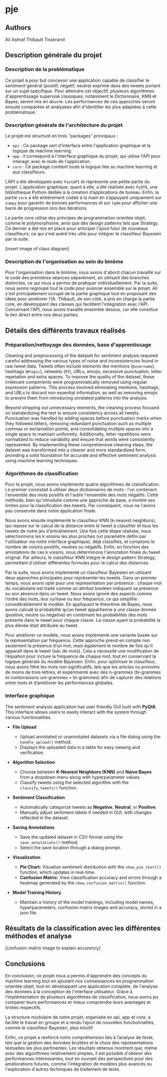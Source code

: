 # pje

## Authors

Ali Ashraf
Thibault Tisserand

## Description générale du projet

### Description de la problématique

Ce projet à pour but concevoir une application capable de classifier le sentiment général (positif, négatif, neutre) exprimé dans des tweets portant sur un sujet spécifique. Pour atteindre cet objectif, plusieurs algorithmes d'apprentissage supervisé classiques, notamment le Dictionnaire, KNN et Bayes, seront mis en œuvre. Les performances de ces approches seront ensuite comparées et analysées afin d'identifier les plus adaptées à cette problématique.

### Description générale de l'architecture du projet

Le projet est structuré en trois "packages" principaux :

- `api` : Ce package sert d'interface entre l'application graphique et la logique de machine learning.
- `app` : Il correspond à l'interface graphique du projet, qui utilise l'API pour interagir avec le reste de l'application.
- `core` : Ce package contient toute la logique liée au machine learning et aux classifieurs.

L’API a été développée avec `FastAPI` et représente une petite partie du projet. L'application graphique, quant à elle, a été réalisée avec `PyQT6`, une bibliothèque Python dédiée à la création d’applications de bureau. Enfin, la partie `core` a été entièrement codée à la main en s’appuyant uniquement sur `numpy` pour garantir de bonnes performances et sur `tqdm` pour afficher une barre de progression lors des itérations.

La partie core utilise des principes de programmation orientée objet, comme le polymorphisme, ainsi que des design patterns tels que Strategy. Ce dernier a été mis en place pour anticiper l'ajout futur de nouveaux classifieurs, ce qui s'est avéré très utile pour intégrer le classifieur Bayesien par la suite.

[insert image of class diagram]

### Description de l'organisation au sein du binôme

Pour l'organisation dans le binôme, nous avons d'abord chacun travaillé sur le code des premières séances séparément, en utilisant des branches distinctes, ce qui nous a permis de pratiquer individuellement. Par la suite, nous avons regroupé tout le code pour avancer ensemble sur le projet. Ali s'est principalement occupé de la partie graphique tout en proposant des idées pour améliorer l'IA. Thibault, de son côté, a pris en charge la partie core, en développant des classes qui facilitent l'intégration avec l'API. Concernant l'API, nous avons travaillé ensemble dessus, car elle constitue le lien direct entre nos deux parties.

## Détails des différents travaux réalisés

### Préparation/nettoyage des données, base d'apprentissage

Cleaning and preprocessing of the dataset for sentiment analysis required careful addressing the various types of noise and inconsistencies found in raw tweet data. Tweets often include elements like mentions (`@username`), hashtags (`#topic`), retweets (`RT`), URLs, emojis, excessive punctuation, letter repetation and extra spaces. To improve the quality of the dataset, these irrelevant components were programmatically removed using regular expression patterns. This process involved eliminating mentions, hashtags, and URLs to discard non essential information, as well as removing emojis to prevent them from introducing unrelated patterns into the analysis.

Beyond stripping out unnecessary elements, the cleaning process focused on standardizing the text to ensure consistency across all tweets. Punctuation was handled by adding spaces before punctuation marks when they followed letters, removing redundant punctuation such as multiple commas or exclamation points, and consolidating multiple spaces into a single space to maintain uniformity. Additionally, letter repetitions were normalized to reduce variability and ensure that words were consistently represented. By implementing these comprehensive cleaning steps, the dataset was transformed into a cleaner and more standardized form, providing a solid foundation for accurate and effective sentiment analysis using machine learning techniques.

### Algorithmes de classification

Pour le projet, nous avons implémenté quatre algorithmes de classification. Le premier consistait à utiliser deux dictionnaires de mots : l'un contenant l'ensemble des mots positifs et l'autre l'ensemble des mots négatifs. Cette méthode, bien qu'introduite comme une approche de base, a montré ses limites pour la classification des tweets. Par conséquent, nous ne l'avons pas conservée dans notre application finale.

Nous avons ensuite implémenté le classifieur KNN (k-nearest neighbors), qui repose sur le calcul de la distance entre le tweet à classifier et tous les tweets de notre jeu d'entraînement. Une fois cette étape réalisée, nous sélectionnons les k voisins les plus proches (un paramètre défini par l'utilisateur via notre interface graphique), déjà classifiés, et comptons le nombre de voisins positifs, neutres ou négatifs. Enfin, en fonction des annotations de ces k voisins, nous déterminons l'annotation finale du tweet original. Par ailleurs, le classifieur KNN intègre le design pattern Strategy, permettant d'utiliser différentes formules pour le calcul des distances.

Par la suite, nous avons implémenté un classifieur Bayesien en utilisant deux approches principales pour représenter les tweets. Dans un premier temps, nous avons opté pour une représentation par présence : chaque mot du vocabulaire est traité comme un attribut booléen indiquant sa présence ou son absence dans un tweet. Nous avons ignoré des aspects comme l’ordre des mots, leur syntaxe ou leur fréquence, ce qui simplifie considérablement le modèle. En appliquant le théorème de Bayes, nous avons calculé la probabilité qu’un tweet appartienne à une classe donnée (positive, neutre ou négative) en combinant les probabilités des mots présents dans le tweet pour chaque classe. La classe ayant la probabilité la plus élevée était attribuée au tweet.

Pour améliorer ce modèle, nous avons implémenté une variante basée sur la représentation par fréquence. Cette approche prend en compte non seulement la présence d’un mot, mais également le nombre de fois qu’il apparaît dans le tweet (sac de mots). Cela a nécessité une modification de l’équation pour inclure la fréquence de chaque mot, tout en conservant la logique générale du modèle Bayesien. Enfin, pour optimiser le classifieur, nous avons filtré les mots non significatifs, tels que les articles ou pronoms de moins de trois lettres, et expérimenté avec des n-grammes (bi-grammes et combinaisons uni-grammes + bi-grammes) afin de capturer des relations entre mots et d’améliorer les performances globales.

### Interface graphique

The sentiment analysis application has user friendly GUI built with **PyQt6**. This interface allows users to easily interact with the system through various functionalities.

- **File Upload**
  - Upload annotated or unannotated datasets via a file dialog using the `handle_upload()` method.
  - Displays the uploaded data in a table for easy viewing and verification.

- **Algorithm Selection**
  - Choose between **K-Nearest Neighbors (KNN)** and **Naive Bayes** from a dropdown menu along with hyperparameter values.
  - Classify tweets using the selected algorithm with the `classify_tweets()` function.

- **Sentiment Classification**
  - Automatically categorize tweets as **Negative**, **Neutral**, or **Positive**.
  - Manually adjust sentiment labels if needed in GUI, with changes reflected in the dataset.

- **Saving Annotations**
  - Save the updated dataset in CSV format using the `save_annotations()` method.
  - Select the save location through a dialog prompt.

- **Visualization**
  - **Pie Chart:** Visualize sentiment distribution with the `show_pie_chart()` function, which updates in real-time.
  - **Confusion Matrix:** View classification accuracy and errors through a heatmap generated by the `show_confusion_matrix()` function.

- **Model Training History**
  - Maintain a history of the model trainings, including model names, hyperparameters, confusion matrix images and accuracy, stored in a json file.



## Résultats de la classification avec les différentes méthodes et analyse

[confusion matrix image to explain accurency]

## Conclusions

En conclusion, ce projet nous a permis d'apprendre des concepts du machine learning tout en ajoutant nos connaissances en programmation orientée objet, tout en développant une application complète, de l'analyse des données à la conception de l'interface utilisateur. Grâce à l’implémentation de plusieurs algorithmes de classification, nous avons pu comparer leurs performances et mieux comprendre leurs avantages et limites respectifs.

La structure modulaire de notre projet, organisée en api, app et core, a facilité le travail en groupe et a rendu l’ajout de nouvelles fonctionnalités, comme le classifieur Bayesien, plus intuitif.

Enfin, ce projet a renforcé notre compréhension liés à l’analyse de texte, tels que la gestion des données bruitées et le choix des représentations textuelles les plus pertinentes. Les résultats obtenus montrent que, même avec des algorithmes relativement simples, il est possible d'obtenir des performances intéressantes, tout en ouvrant des perspectives pour des améliorations futures, comme l'intégration de modèles plus avancés ou l'exploration d'autres techniques de traitement de texte.
